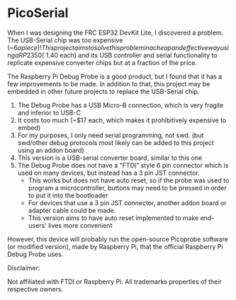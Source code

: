# PicoSerial
When I was designing the FRC ESP32 DevKit Lite, I discovered a problem.
The USB-Serial chip was too expensive (~$6 a piece)!
This project aims to solve this problem in a cheap and effective way using a RP2350 (~$1.40 each) and its USB controller and serial functionality to replicate expensive converter chips but at a fraction of the price.

The Raspberry Pi Debug Probe is a good product, but I found that it has a few improvements to be made.
In addition to that, this project may be embedded in other future projects to replace the USB-Serial chip.

1. The Debug Probe has a USB Micro-B connection, which is very fragile and inferior to USB-C
2. It costs too much (~$17 each, which makes it prohibitively expensive to embed)
3. For my purposes, I only need serial programming, not swd. (but swd/other debug protocols most likely can be added to this project using an addon board)
4. This version is a USB-serial converter board, similar to this one
5. The Debug Probe does not have a "FTDI" style 6 pin connector which is used on many devices, but instead has a 3 pin JST connector.
   - This works but does not have auto reset, so if the probe was used to program a microcontroller, buttons may need to be pressed in order to put it into the bootloader
   - For devices that use a 3 pin JST connector, another addon board or adapter cable could be made.
   - This version aims to have auto reset implemented to make end-users' lives more convenient

However, this device will probably run the open-source Picoprobe software (or modified version), made by Raspberry Pi, that the official Raspberry Pi Debug Probe uses.

Disclaimer:

Not affiliated with FTDI or Raspberry Pi. All trademarks properties of their respective owners.
